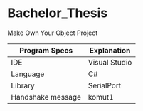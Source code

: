 # Bachelor_Thesis
Make Own Your Object Project

| Program Specs  | Explanation |
| ------------- | ------------- |
| IDE | Visual Studio |
| Language | C#|
| Library | SerialPort |
| Handshake message | komut1 |

